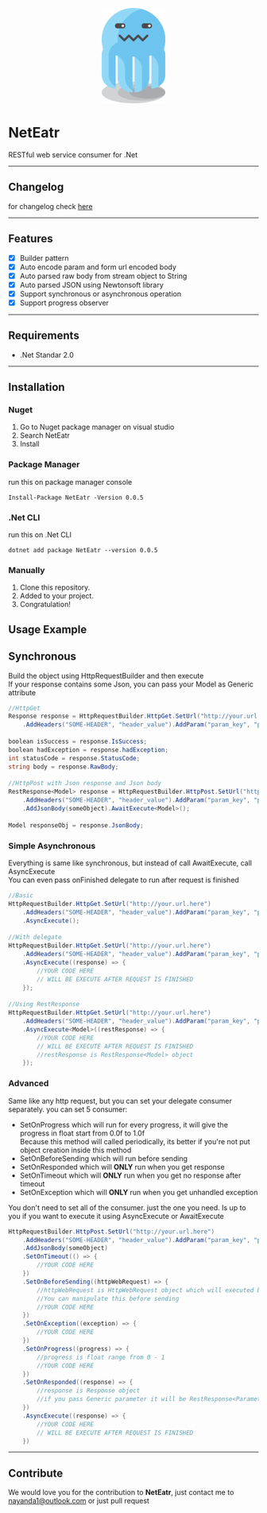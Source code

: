 <p align="center">
  <img width="128" height="192" src="net.eatr.png"/>
</p>

# NetEatr
RESTful web service consumer for .Net

---
## Changelog
for changelog check [here](CHANGELOG.md)

---
## Features

- [x] Builder pattern
- [x] Auto encode param and form url encoded body
- [x] Auto parsed raw body from stream object to String
- [x] Auto parsed JSON using Newtonsoft library
- [x] Support synchronous or asynchronous operation
- [x] Support progress observer

---
## Requirements

- .Net Standar 2.0

---
## Installation
### Nuget
1. Go to Nuget package manager on visual studio
2. Search NetEatr
3. Install

### Package Manager
run this on package manager console

```
Install-Package NetEatr -Version 0.0.5
```
### .Net CLI
run this on .Net CLI

```
dotnet add package NetEatr --version 0.0.5
```
### Manually
1. Clone this repository.
2. Added to your project.
3. Congratulation!

## Usage Example
## Synchronous
Build the object using HttpRequestBuilder and then execute  
If your response contains some Json, you can pass your Model as Generic attribute

```cs
//HttpGet
Response response = HttpRequestBuilder.HttpGet.SetUrl("http://your.url.here")
    .AddHeaders("SOME-HEADER", "header_value").AddParam("param_key", "param_value").AwaitExecute();
    
boolean isSuccess = response.IsSuccess;
boolean hadException = response.hadException;
int statusCode = response.StatusCode;
string body = response.RawBody;

//HttpPost with Json response and Json body
RestResponse<Model> response = HttpRequestBuilder.HttpPost.SetUrl("http://your.url.here")
    .AddHeaders("SOME-HEADER", "header_value").AddParam("param_key", "param_value")
    .AddJsonBody(someObject).AwaitExecute<Model>();

Model responseObj = response.JsonBody;
```

### Simple Asynchronous
Everything is same like synchronous, but instead of call AwaitExecute, call AsyncExecute  
You can even pass onFinished delegate to run after request is finished

```cs
//Basic
HttpRequestBuilder.HttpGet.SetUrl("http://your.url.here")
    .AddHeaders("SOME-HEADER", "header_value").AddParam("param_key", "param_value")
    .AsyncExecute();
    
//With delegate
HttpRequestBuilder.HttpGet.SetUrl("http://your.url.here")
    .AddHeaders("SOME-HEADER", "header_value").AddParam("param_key", "param_value")
    .AsyncExecute((response) => {
        //YOUR CODE HERE
        // WILL BE EXECUTE AFTER REQUEST IS FINISHED
    });

//Using RestResponse
HttpRequestBuilder.HttpGet.SetUrl("http://your.url.here")
    .AddHeaders("SOME-HEADER", "header_value").AddParam("param_key", "param_value")
    .AsyncExecute<Model>((restResponse) => {
        //YOUR CODE HERE
        // WILL BE EXECUTE AFTER REQUEST IS FINISHED
        //restResponse is RestResponse<Model> object
    });
```

### Advanced
Same like any http request, but you can set your delegate consumer separately. you can set 5 consumer:
- SetOnProgress which will run for every progress, it will give the progress in float start from 0.0f to 1.0f  
Because this method will called periodically, its better if you're not put object creation inside this method
- SetOnBeforeSending which will run before sending
- SetOnResponded which will **ONLY** run when you get response
- SetOnTimeout which will **ONLY** run when you get no response after timeout
- SetOnException which will **ONLY** run when you get unhandled exception

You don't need to set all of the consumer. just the one you need.
Is up to you if you want to execute it using AsyncExecute or AwaitExecute

```cs
HttpRequestBuilder.HttpPost.SetUrl("http://your.url.here")
    .AddHeaders("SOME-HEADER", "header_value").AddParam("param_key", "param_value")
    .AddJsonBody(someObject)
    .SetOnTimeout(() => {
        //YOUR CODE HERE
    })
    .SetOnBeforeSending((httpWebRequest) => {
        //httpWebRequest is HttpWebRequest object which will executed before sending
        //You can manipulate this before sending
        //YOUR CODE HERE
    })
    .SetOnException((exception) => {
        //YOUR CODE HERE
    })
    .SetOnProgress((progress) => {
        //progress is float range from 0 - 1
        //YOUR CODE HERE
    })
    .SetOnResponded((response) => {
        //response is Response object
        //if you pass Generic parameter it will be RestResponse<Parameter> object
    })
    .AsyncExecute((response) => {
        //YOUR CODE HERE
        // WILL BE EXECUTE AFTER REQUEST IS FINISHED
    })
```
---
## Contribute
We would love you for the contribution to **NetEatr**, just contact me to nayanda1@outlook.com or just pull request

